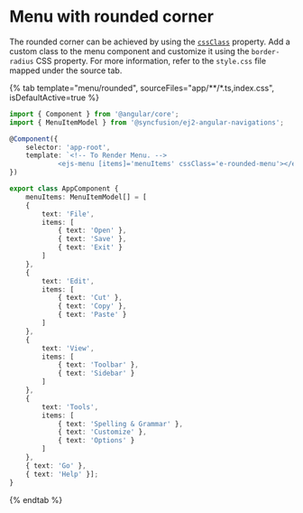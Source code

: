 # Menu with rounded corner

The rounded corner can be achieved by using the [`cssClass`](../../api/menu/#cssclass) property. Add a custom class to the menu component and customize it using the `border-radius` CSS property. For more information, refer to the `style.css` file mapped under the source tab.

{% tab template="menu/rounded", sourceFiles="app/**/*.ts,index.css", isDefaultActive=true %}

```typescript
import { Component } from '@angular/core';
import { MenuItemModel } from '@syncfusion/ej2-angular-navigations';

@Component({
    selector: 'app-root',
    template: `<!-- To Render Menu. -->
            <ejs-menu [items]='menuItems' cssClass='e-rounded-menu'></ejs-menu>`
})

export class AppComponent {
    menuItems: MenuItemModel[] = [
    {
        text: 'File',
        items: [
            { text: 'Open' },
            { text: 'Save' },
            { text: 'Exit' }
        ]
    },
    {
        text: 'Edit',
        items: [
            { text: 'Cut' },
            { text: 'Copy' },
            { text: 'Paste' }
        ]
    },
    {
        text: 'View',
        items: [
            { text: 'Toolbar' },
            { text: 'Sidebar' }
        ]
    },
    {
        text: 'Tools',
        items: [
            { text: 'Spelling & Grammar' },
            { text: 'Customize' },
            { text: 'Options' }
        ]
    },
    { text: 'Go' },
    { text: 'Help' }];
}
```

{% endtab %}
